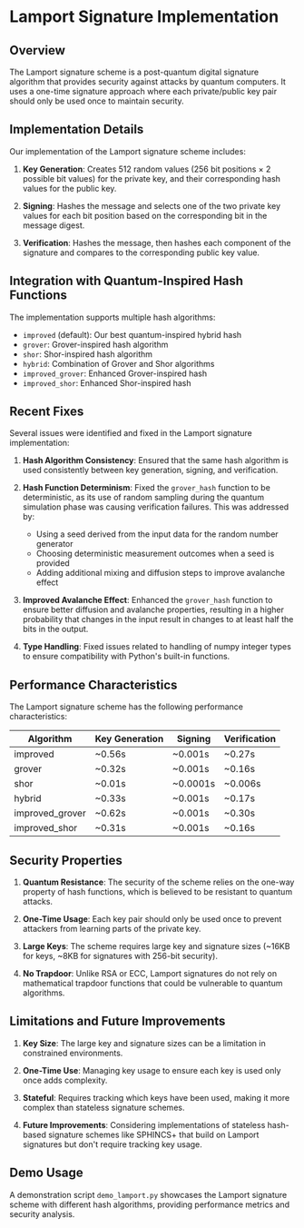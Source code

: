 # Lamport Signature Implementation

## Overview

The Lamport signature scheme is a post-quantum digital signature algorithm that provides security against attacks by quantum computers. It uses a one-time signature approach where each private/public key pair should only be used once to maintain security.

## Implementation Details

Our implementation of the Lamport signature scheme includes:

1. **Key Generation**: Creates 512 random values (256 bit positions × 2 possible bit values) for the private key, and their corresponding hash values for the public key.

2. **Signing**: Hashes the message and selects one of the two private key values for each bit position based on the corresponding bit in the message digest.

3. **Verification**: Hashes the message, then hashes each component of the signature and compares to the corresponding public key value.

## Integration with Quantum-Inspired Hash Functions

The implementation supports multiple hash algorithms:

- `improved` (default): Our best quantum-inspired hybrid hash
- `grover`: Grover-inspired hash algorithm
- `shor`: Shor-inspired hash algorithm
- `hybrid`: Combination of Grover and Shor algorithms
- `improved_grover`: Enhanced Grover-inspired hash
- `improved_shor`: Enhanced Shor-inspired hash

## Recent Fixes

Several issues were identified and fixed in the Lamport signature implementation:

1. **Hash Algorithm Consistency**: Ensured that the same hash algorithm is used consistently between key generation, signing, and verification.

2. **Hash Function Determinism**: Fixed the `grover_hash` function to be deterministic, as its use of random sampling during the quantum simulation phase was causing verification failures. This was addressed by:
   - Using a seed derived from the input data for the random number generator
   - Choosing deterministic measurement outcomes when a seed is provided
   - Adding additional mixing and diffusion steps to improve avalanche effect

3. **Improved Avalanche Effect**: Enhanced the `grover_hash` function to ensure better diffusion and avalanche properties, resulting in a higher probability that changes in the input result in changes to at least half the bits in the output.

4. **Type Handling**: Fixed issues related to handling of numpy integer types to ensure compatibility with Python's built-in functions.

## Performance Characteristics

The Lamport signature scheme has the following performance characteristics:

| Algorithm | Key Generation | Signing | Verification |
|-----------|---------------|---------|-------------|
| improved | ~0.56s | ~0.001s | ~0.27s |
| grover | ~0.32s | ~0.001s | ~0.16s |
| shor | ~0.01s | ~0.0001s | ~0.006s |
| hybrid | ~0.33s | ~0.001s | ~0.17s |
| improved_grover | ~0.62s | ~0.001s | ~0.30s |
| improved_shor | ~0.31s | ~0.001s | ~0.16s |

## Security Properties

1. **Quantum Resistance**: The security of the scheme relies on the one-way property of hash functions, which is believed to be resistant to quantum attacks.

2. **One-Time Usage**: Each key pair should only be used once to prevent attackers from learning parts of the private key.

3. **Large Keys**: The scheme requires large key and signature sizes (~16KB for keys, ~8KB for signatures with 256-bit security).

4. **No Trapdoor**: Unlike RSA or ECC, Lamport signatures do not rely on mathematical trapdoor functions that could be vulnerable to quantum algorithms.

## Limitations and Future Improvements

1. **Key Size**: The large key and signature sizes can be a limitation in constrained environments.

2. **One-Time Use**: Managing key usage to ensure each key is used only once adds complexity.

3. **Stateful**: Requires tracking which keys have been used, making it more complex than stateless signature schemes.

4. **Future Improvements**: Considering implementations of stateless hash-based signature schemes like SPHINCS+ that build on Lamport signatures but don't require tracking key usage.

## Demo Usage

A demonstration script `demo_lamport.py` showcases the Lamport signature scheme with different hash algorithms, providing performance metrics and security analysis. 